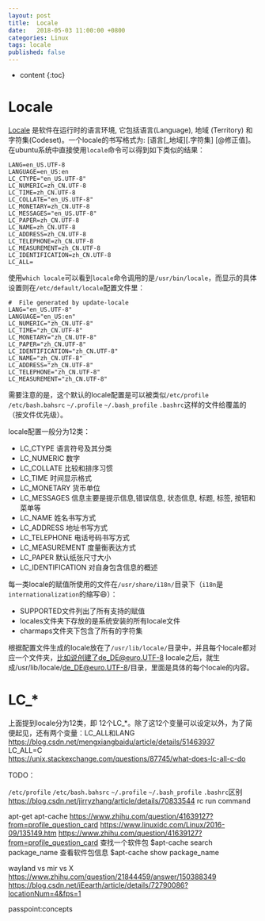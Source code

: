 ```yaml
---
layout: post
title:  Locale
date:   2018-05-03 11:00:00 +0800
categories: Linux
tags: locale
published: false
---
```


* content
{:toc}

# Locale
[Locale](http://wiki.ubuntu.org.cn/Locale) 是软件在运行时的语言环境, 它包括语言(Language), 地域 (Territory) 和字符集(Codeset)。一个locale的书写格式为: [语言[_地域][.字符集] [@修正值]。  
在ubuntu系统中直接使用`locale`命令可以得到如下类似的结果：
```
LANG=en_US.UTF-8
LANGUAGE=en_US:en
LC_CTYPE="en_US.UTF-8"
LC_NUMERIC=zh_CN.UTF-8
LC_TIME=zh_CN.UTF-8
LC_COLLATE="en_US.UTF-8"
LC_MONETARY=zh_CN.UTF-8
LC_MESSAGES="en_US.UTF-8"
LC_PAPER=zh_CN.UTF-8
LC_NAME=zh_CN.UTF-8
LC_ADDRESS=zh_CN.UTF-8
LC_TELEPHONE=zh_CN.UTF-8
LC_MEASUREMENT=zh_CN.UTF-8
LC_IDENTIFICATION=zh_CN.UTF-8
LC_ALL=
```

使用`which locale`可以看到`locale`命令调用的是`/usr/bin/locale`，而显示的具体设置则在`/etc/default/locale`配置文件里：
```
#  File generated by update-locale
LANG="en_US.UTF-8"
LANGUAGE="en_US:en"
LC_NUMERIC="zh_CN.UTF-8"
LC_TIME="zh_CN.UTF-8"
LC_MONETARY="zh_CN.UTF-8"
LC_PAPER="zh_CN.UTF-8"
LC_IDENTIFICATION="zh_CN.UTF-8"
LC_NAME="zh_CN.UTF-8"
LC_ADDRESS="zh_CN.UTF-8"
LC_TELEPHONE="zh_CN.UTF-8"
LC_MEASUREMENT="zh_CN.UTF-8"
```
需要注意的是，这个默认的locale配置是可以被类似`/etc/profile` `/etc/bash.bahsrc` `~/.profile` `~/.bash_profile` `.bashrc`这样的文件给覆盖的（按文件优先级）。  

locale配置一般分为12类：
* LC_CTYPE 语言符号及其分类
* LC_NUMERIC 数字
* LC_COLLATE 比较和排序习惯
* LC_TIME 时间显示格式
* LC_MONETARY 货币单位
* LC_MESSAGES 信息主要是提示信息,错误信息, 状态信息, 标题, 标签, 按钮和菜单等
* LC_NAME 姓名书写方式
* LC_ADDRESS 地址书写方式
* LC_TELEPHONE 电话号码书写方式
* LC_MEASUREMENT 度量衡表达方式
* LC_PAPER 默认纸张尺寸大小
* LC_IDENTIFICATION 对自身包含信息的概述

每一类locale的赋值所使用的文件在`/usr/share/i18n/`目录下（`i18n`是`internationalization`的缩写:smile:）：
* SUPPORTED文件列出了所有支持的赋值
* locales文件夹下存放的是系统安装的所有locale文件
* charmaps文件夹下包含了所有的字符集

根据配置文件生成的locale放在了`/usr/lib/locale/`目录中，并且每个locale都对应一个文件夹，比如说创建了de_DE@euro.UTF-8 locale之后，就生成/usr/lib/locale/de_DE@euro.UTF-8/目录，里面是具体的每个locale的内容。


# LC_*
上面提到locale分为12类，即 12个LC_*。除了这12个变量可以设定以外，为了简便起见，还有两个变量：LC_ALL和LANG
https://blog.csdn.net/mengxiangbaidu/article/details/51463937  
LC_ALL=C  
https://unix.stackexchange.com/questions/87745/what-does-lc-all-c-do

TODO：

`/etc/profile` `/etc/bash.bahsrc` `~/.profile` `~/.bash_profile` `.bashrc`区别  
https://blog.csdn.net/jirryzhang/article/details/70833544
rc run command

apt-get apt-cache
https://www.zhihu.com/question/41639127?from=profile_question_card
https://www.linuxidc.com/Linux/2016-09/135149.htm
https://www.zhihu.com/question/41639127?from=profile_question_card
查找一个软件包
$apt-cache search package_name
查看软件包信息
$apt-cache show package_name

wayland vs mir vs X  
https://www.zhihu.com/question/21844459/answer/150388349
https://blog.csdn.net/iEearth/article/details/72790086?locationNum=4&fps=1

passpoint:concepts
